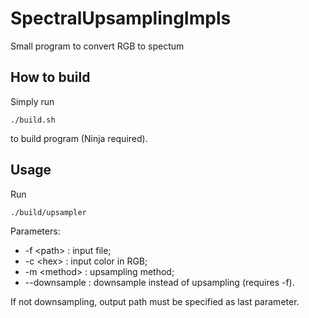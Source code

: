 # SpectralUpsamplingImpls

Small program to convert RGB to spectum

## How to build

Simply run 
~~~
./build.sh
~~~
 to build program (Ninja required).

## Usage
Run
~~~
./build/upsampler
~~~
Parameters: 
* -f \<path\> : input file;
* -c \<hex\> : input color in RGB;
* -m \<method\> : upsampling method;
* --downsample : downsample instead of upsampling (requires -f).

If not downsampling, output path must be specified as last parameter.
